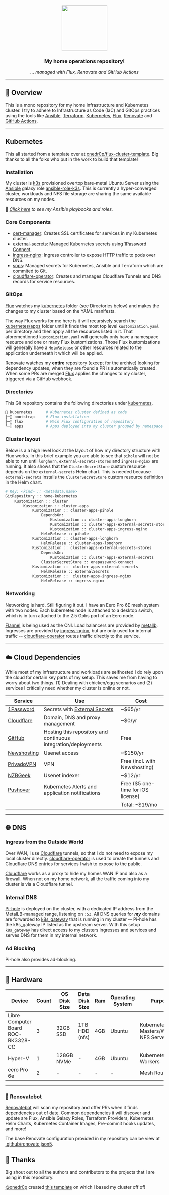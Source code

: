 <div align="center">

<img src="https://camo.githubusercontent.com/5b298bf6b0596795602bd771c5bddbb963e83e0f/68747470733a2f2f692e696d6775722e636f6d2f7031527a586a512e706e67" align="center" width="144px" height="144px"/>

### My home operations repository!

_... managed with Flux, Renovate and GitHub Actions_

</div>

---

## 📖 Overview

This is a mono repository for my home infrastructure and Kubernetes cluster. I try to adhere to Infrastructure as Code (IaC) and GitOps practices using the tools like [Ansible](https://www.ansible.com/), [Terraform](https://www.terraform.io/), [Kubernetes](https://kubernetes.io/), [Flux](https://github.com/fluxcd/flux2), [Renovate](https://github.com/renovatebot/renovate) and [GitHub Actions](https://github.com/features/actions).

---

## Kubernetes

This all started from a template over at [onedr0p/flux-cluster-template](https://github.com/onedr0p/flux-cluster-template). Big thanks to all the folks who put in the work to build that template!

### Installation

My cluster is [k3s](https://k3s.io/) provisioned overtop bare-metal Ubuntu Server using the [Ansible](https://www.ansible.com/) galaxy role [ansible-role-k3s](https://github.com/PyratLabs/ansible-role-k3s). This is currently a hyper-converged cluster, workloads and NFS file storage are sharing the same available resources on my nodes.

🔸 _[Click here](./ansible/) to see my Ansible playbooks and roles._

### Core Components

- [cert-manager](https://cert-manager.io/docs/): Creates SSL certificates for services in my Kubernetes cluster.
- [external-secrets](https://github.com/external-secrets/external-secrets/): Managed Kubernetes secrets using [1Password Connect](https://github.com/1Password/connect).
- [ingress-nginx](https://github.com/kubernetes/ingress-nginx/): Ingress controller to expose HTTP traffic to pods over DNS.
- [sops](https://toolkit.fluxcd.io/guides/mozilla-sops/): Managed secrets for Kubernetes, Ansible and Terraform which are commited to Git.
- [cloudflare-operator](https://github.com/adyanth/cloudflare-operator): Creates and manages Cloudflare Tunnels and DNS records for service resources.

### GitOps

[Flux](https://github.com/fluxcd/flux2) watches my [kubernetes](./kubernetes/) folder (see Directories below) and makes the changes to my cluster based on the YAML manifests.

The way Flux works for me here is it will recursively search the [kubernetes/apps](./kubernetes/apps) folder until it finds the most top level `kustomization.yaml` per directory and then apply all the resources listed in it. That aforementioned `kustomization.yaml` will generally only have a namespace resource and one or many Flux kustomizations. Those Flux kustomizations will generally have a `HelmRelease` or other resources related to the application underneath it which will be applied.

[Renovate](https://github.com/renovatebot/renovate) watches my **entire** repository (except for the archive) looking for dependency updates, when they are found a PR is automatically created. When some PRs are merged [Flux](https://github.com/fluxcd/flux2) applies the changes to my cluster, triggered via a GitHub webhook.

### Directories

This Git repository contains the following directories under [kubernetes](./kubernetes/).

```sh
📁 kubernetes      # Kubernetes cluster defined as code
├─📁 bootstrap     # Flux installation
├─📁 flux          # Main Flux configuration of repository
└─📁 apps          # Apps deployed into my cluster grouped by namespace (see below)
```


### Cluster layout

Below is a a high level look at the layout of how my directory structure with Flux works. In this brief example you are able to see that `pihole` will not be able to run until `longhorn`, `external-secrets-stores` and  `ingress-nginx` are running. It also shows that the `ClusterSecretStore` custom resource depends on the `external-secrets` Helm chart. This is needed because `external-secrets` installs the `ClusterSecretStore` custom resource definition in the Helm chart.

```python
# Key: <kind> :: <metadata.name>
GitRepository :: home-kubernetes
    Kustomization :: cluster
        Kustomization :: cluster-apps
            Kustomization :: cluster-apps-pihole
                DependsOn:
                    Kustomization :: cluster-apps-longhorn
                    Kustomization :: cluster-apps-external-secrets-stores
                    Kustomization :: cluster-apps-ingress-nginx
                HelmRelease :: pihole
            Kustomization :: cluster-apps-longhorn
                HelmRelease :: cluster-apps-longhorn
            Kustomization :: cluster-apps-external-secrets-stores
                DependsOn:
                    Kustomization :: cluster-apps-external-secrets
                ClusterSecretStore :: onepassword-connect
            Kustomization ::  cluster-apps-external-secrets
                HelmRelease :: externalSecrets
            Kustomization ::  cluster-apps-ingress-nginx
                HelmRelease :: ingress-nginx
```

### Networking

Networking is hard. Still figuring it out. I have an Eero Pro 6E mesh system with two nodes. Each kubernetes node is attached to a desktop switch, which is in turn attached to the 2.5 Gpbs port of an Eero node.


[Flannel](https://github.com/flannel-io/flannel) is being used as the CNI. Load balancers are provided by [metallb](https://metallb.universe.tf/). Ingresses are provided by [ingress-nginx](https://kubernetes.github.io/ingress-nginx/), but are only used for internal traffic -- [cloudflare-operator](https://github.com/adyanth/cloudflare-operator) routes traffic directly to the service.

---

## ☁️ Cloud Dependencies

While most of my infrastructure and workloads are selfhosted I do rely upon the cloud for certain key parts of my setup. This saves me from having to worry about two things. (1) Dealing with chicken/egg scenarios and (2) services I critically need whether my cluster is online or not.

| Service                                     | Use                                                            | Cost                               |
| ------------------------------------------- | -------------------------------------------------------------- | ---------------------------------- |
| [1Password](https://1password.com/)         | Secrets with [External Secrets](https://external-secrets.io/)  | ~$65/yr                            |
| [Cloudflare](https://www.cloudflare.com/)   | Domain, DNS and proxy management                               | ~$0/yr                             |
| [GitHub](https://github.com/)               | Hosting this repository and continuous integration/deployments | Free                               |
| [Newshosting](https://www.newshosting.com/) | Usenet access                                                  | ~$150/yr                           |
| [PrivadoVPN](https://privadovpn.com/)       | VPN                                                            | Free (incl. with Newshosting)      |
| [NZBGeek](https://nzbgeek.info)             | Usenet indexer                                                 | ~$12/yr                            |
| [Pushover](https://pushover.net/)           | Kubernetes Alerts and application notifications                | Free ($5 one-time for iOS license) |
|                                             |                                                                | Total: ~$19/mo                     |

---

## 🌐 DNS

### Ingress from the Outside World

Over WAN, I use [Cloudflare](https://www.cloudflare.com/) tunnels, so that I do not need to expose my local cluster directly.
[cloudflare-operator](https://github.com/adyanth/cloudflare-operator) is used to create the tunnels and Cloudflare DNS entries for services I wish to expose to the public.

[Cloudflare](https://www.cloudflare.com/) works as a proxy to hide my homes WAN IP and also as a firewall. When not on my home network, all the traffic coming into my cluster is via a Cloudflare tunnel.

### Internal DNS

[Pi-hole](https://pi-hole.net/) is deployed on the cluster, with a dedicated IP address from the MetalLB-managed range, listening on `:53`. All DNS queries for _**my**_ domains are forwarded to [k8s_gateway](https://github.com/ori-edge/k8s_gateway) that is running in my cluster -- Pi-hole has the k8s_gateway IP listed as the upstream server. With this setup `k8s_gateway` has direct access to my clusters ingresses and services and serves DNS for them in my internal network.

### Ad Blocking

Pi-hole also provides ad-blocking.

---

## 🔧 Hardware

| Device                             | Count | OS Disk Size | Data Disk Size       | Ram  | Operating System | Purpose                                 |
| ---------------------------------- | ----- | ------------ | -------------------- | ---- | ---------------- | --------------------------------------- |
| Libre Computer Board ROC-RK3328-CC | 3     | 32GB SSD     | 1TB HDD (nfs)        | 4GB  | Ubuntu           | Kubernetes Masters/Workers, NFS Servers |
| Hyper-V                            | 1     | 128GB NVMe   | -                    | 4GB  | Ubuntu           | Kubernetes Workers                      |
| eero Pro 6e                        | 2     | -            | -                    | -    | -                | Mesh Router                             |

---

### 🤖 Renovatebot

[Renovatebot](https://www.mend.io/free-developer-tools/renovate/) will scan my repository and offer PRs when it finds dependencies out of date. Common dependencies it will discover and update are Flux, Ansible Galaxy Roles, Terraform Providers, Kubernetes Helm Charts, Kubernetes Container Images, Pre-commit hooks updates, and more!

The base Renovate configuration provided in my repository can be view at [.github/renovate.json5](https://github.com/onedr0p/flux-cluster-template/blob/main/.github/renovate.json5).

## 🤝 Thanks

Big shout out to all the authors and contributors to the projects that I are using in this repository.

[@onedr0p](https://github.com/onedr0p) created [this template](https://github.com/onedr0p/flux-cluster-template) on which I based my cluster off of!
